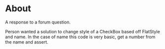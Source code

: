﻿# About

A response to a forum question.

Person wanted a solution to change style of a CheckBox based off FlatStyle and name. In the case of name this code is very basic, get a number from the name and assert.